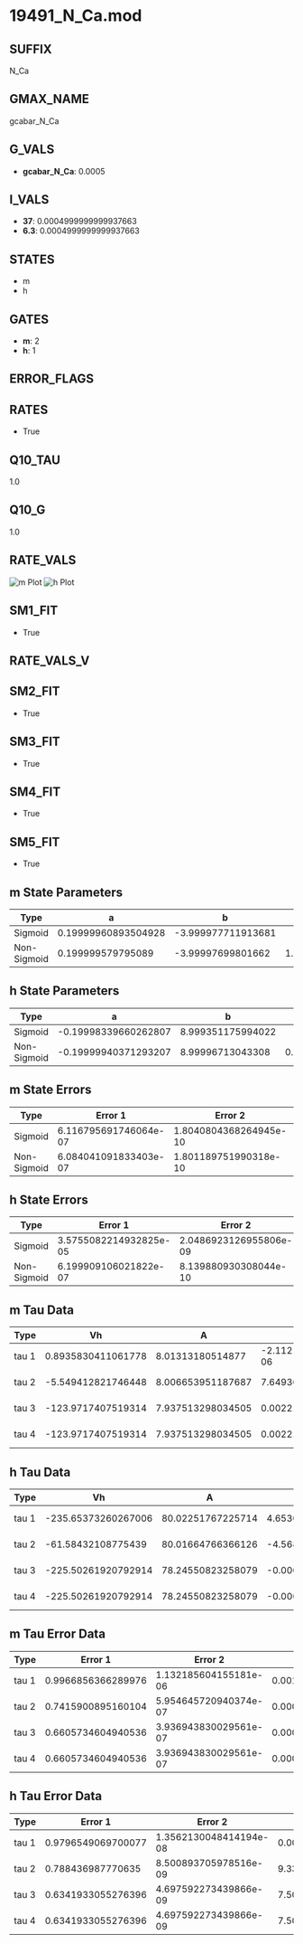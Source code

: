 # 19491_N_Ca.mod

## SUFFIX

N_Ca

## GMAX_NAME

gcabar_N_Ca

## G_VALS

- **gcabar_N_Ca**: 0.0005

## I_VALS

- **37**: 0.0004999999999937663
- **6.3**: 0.0004999999999937663

## STATES

- m
- h

## GATES

- **m**: 2
- **h**: 1

## ERROR_FLAGS


## RATES

- True

## Q10_TAU

1.0

## Q10_G

1.0

## RATE_VALS

![m Plot](/Users/pbozelos/Dropbox/icg-Chai-Panos/supermodels/output_markdown_files/Ca/19491_N_Ca.mod/images/m.png)
![h Plot](/Users/pbozelos/Dropbox/icg-Chai-Panos/supermodels/output_markdown_files/Ca/19491_N_Ca.mod/images/h.png)

## SM1_FIT

- True

## RATE_VALS_V

## SM2_FIT

- True

## SM3_FIT

- True

## SM4_FIT

- True

## SM5_FIT

- True

## m State Parameters

| Type | a | b | c | d |
| --- | --- | --- | --- | --- |
| Sigmoid | 0.19999960893504928 | -3.999977711913681 |
| Non-Sigmoid | 0.199999579795089 | -3.99997699801662 | 1.0000000635055815 | -9.955933221633902e-09 |

## h State Parameters

| Type | a | b | c | d |
| --- | --- | --- | --- | --- |
| Sigmoid | -0.19998339660262807 | 8.999351175994022 |
| Non-Sigmoid | -0.19999940371293207 | 8.99996713043308 | 0.999965204722373 | -2.025975980643277e-08 |

## m State Errors

| Type | Error 1 | Error 2 | Error 3 |
| --- | --- | --- | --- |
| Sigmoid | 6.116795691746064e-07 | 1.8040804368264945e-10 | 4.4548696301533214e-07 |
| Non-Sigmoid | 6.084041091833403e-07 | 1.801189751990318e-10 | 4.431014415797278e-07 |

## h State Errors

| Type | Error 1 | Error 2 | Error 3 |
| --- | --- | --- | --- |
| Sigmoid | 3.5755082214932825e-05 | 2.0486923126955806e-09 | 2.750696763147307e-05 |
| Non-Sigmoid | 6.199909106021822e-07 | 8.139880930308044e-10 | 4.769691146904774e-07 |

## m Tau Data

| Type | Vh | A | b1 | b2 | c1 | c2 | d1 | d2 | e1 | e2 |
| --- | --- | --- | --- | --- | --- | --- | --- | --- | --- | --- |
| tau 1 | 0.8935830411061778 | 8.01313180514877 | -2.1121792946347054e-06 | 2.2762364527594633e-06 |
| tau 2 | -5.549412821746448 | 8.006653951187687 | 7.649366872123309e-05 | 1.1675468982823907e-05 | 6.053330135013792e-05 | 1.0191683568307267e-05 |
| tau 3 | -123.9717407519314 | 7.937513298034505 | 0.0022108333769485923 | -1.3330192275182358e-07 | 1.3297156672590485e-07 | 0.0009539071652582604 | 2.1036978575093265e-05 | -5.8590998402449194e-08 |
| tau 4 | -123.9717407519314 | 7.937513298034505 | 0.0022108333769485923 | -1.3330192275182358e-07 | 1.3297156672590485e-07 | 0.0 | 0.0009539071652582604 | 2.1036978575093265e-05 | -5.8590998402449194e-08 | 0.0 |

## h Tau Data

| Type | Vh | A | b1 | b2 | c1 | c2 | d1 | d2 | e1 | e2 |
| --- | --- | --- | --- | --- | --- | --- | --- | --- | --- | --- |
| tau 1 | -235.65373260267006 | 80.02251767225714 | 4.653011382570457e-07 | 1.5642797376415854e-06 |
| tau 2 | -61.58432108775439 | 80.01664766366126 | -4.56852494150311e-06 | 9.952218033214392e-09 | 2.57016803605066e-06 | -4.55748822581282e-08 |
| tau 3 | -225.50261920792914 | 78.24550823258079 | -0.0001939532131479525 | -6.531761685180954e-06 | 8.948351645501028e-09 | -0.0011235615438273266 | -6.616087162751717e-08 | -1.6290682684697622e-08 |
| tau 4 | -225.50261920792914 | 78.24550823258079 | -0.0001939532131479525 | -6.531761685180954e-06 | 8.948351645501028e-09 | 0.0 | -0.0011235615438273266 | -6.616087162751717e-08 | -1.6290682684697622e-08 | 0.0 |

## m Tau Error Data

| Type | Error 1 | Error 2 | Error 3 |
| --- | --- | --- | --- |
| tau 1 | 0.9966856366289976 | 1.132185604155181e-06 | 0.0011617209245173691 |
| tau 2 | 0.7415900895160104 | 5.954645720940374e-07 | 0.0008643856124176766 |
| tau 3 | 0.6605734604940536 | 3.936943830029561e-07 | 0.0007699539183009662 |
| tau 4 | 0.6605734604940536 | 3.936943830029561e-07 | 0.0007699539183009662 |

## h Tau Error Data

| Type | Error 1 | Error 2 | Error 3 |
| --- | --- | --- | --- |
| tau 1 | 0.9796549069700077 | 1.3562130048414194e-08 | 0.00011593939480752207 |
| tau 2 | 0.788436987770635 | 8.500893705978516e-09 | 9.330929346204119e-05 |
| tau 3 | 0.6341933055276396 | 4.697592273439866e-09 | 7.505498876259654e-05 |
| tau 4 | 0.6341933055276396 | 4.697592273439866e-09 | 7.505498876259654e-05 |

